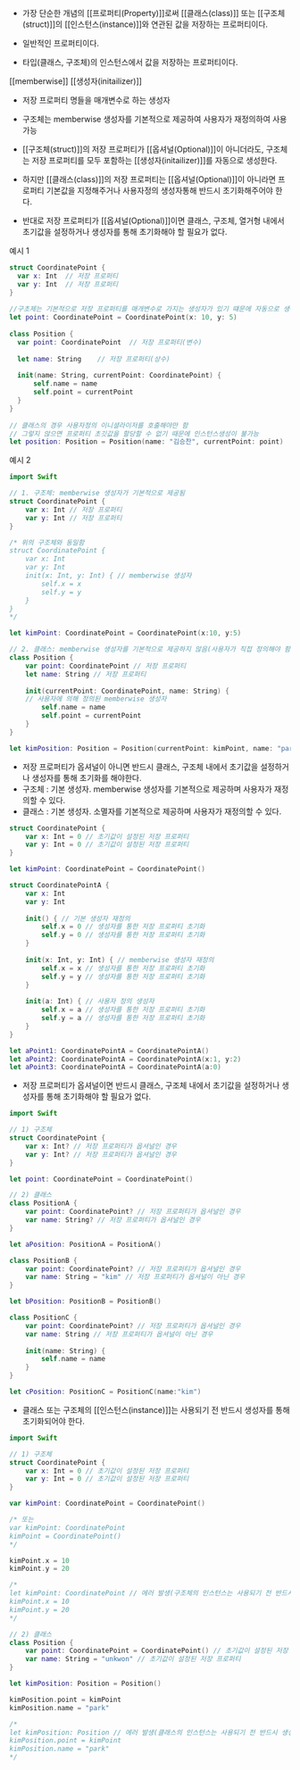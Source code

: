 
- 가장 단순한 개념의 [[프로퍼티(Property)]]로써 [[클래스(class)]] 또는 [[구조체(struct)]]의 [[인스턴스(instance)]]와 연관된 값을 저장하는 프로퍼티이다.

- 일반적인 프로퍼티이다.
- 타입(클래스, 구조체)의 인스턴스에서 값을 저장하는 프로퍼티이다.

[[memberwise]] [[생성자(initailizer)]]
- 저장 프로퍼티 명들을 매개변수로 하는 생성자
- 구조체는 memberwise 생성자를 기본적으로 제공하여 사용자가 재정의하여 사용 가능

-  [[구조체(struct)]]의 저장 프로퍼티가 [[옵셔널(Optional)]]이 아니더라도, 구조체는 저장 프로퍼티를 모두 포함하는 [[생성자(initailizer)]]를 자동으로 생성한다.
- 하지만 [[클래스(class)]]의 저장 프로퍼티는 [[옵셔널(Optional)]]이 아니라면 프로퍼티 기본값을 지정해주거나 사용자정의 생성자통해 반드시 초기화해주어야 한다.
- 반대로 저장 프로퍼티가 [[옵셔널(Optional)]]이면 클래스, 구조체, 열거형 내에서 초기값을 설정하거나 생성자를 통해 초기화해야 할 필요가 없다.

예시 1
```swift
struct CoordinatePoint {  
  var x: Int  // 저장 프로퍼티  
  var y: Int  // 저장 프로퍼티  
}  
  
//구초제는 기본적으로 저장 프로퍼티를 매개변수로 가지는 생성자가 있기 떄문에 자동으로 생성 
let point: CoordinatePoint = CoordinatePoint(x: 10, y: 5)  
  
class Position {  
  var point: CoordinatePoint  // 저장 프로퍼티(변수)  
  
  let name: String    // 저장 프로퍼티(상수)  
  
  init(name: String, currentPoint: CoordinatePoint) {  
      self.name = name  
      self.point = currentPoint  
  }  
}  
  
// 클래스의 경우 사용자정의 이니셜라이저를 호출해야만 함  
// 그렇지 않으면 프로퍼티 초깃값을 할당할 수 없기 때문에 인스턴스생성이 불가능 
let position: Position = Position(name: "김승찬", currentPoint: point)
```

예시 2
```swift
import Swift

// 1. 구조체: memberwise 생성자가 기본적으로 제공됨
struct CoordinatePoint {
	var x: Int // 저장 프로퍼티
	var y: Int // 저장 프로퍼티
}

/* 위의 구조체와 동일함
struct CoordinatePoint {
	var x: Int
	var y: Int
	init(x: Int, y: Int) { // memberwise 생성자
		self.x = x
		self.y = y
	}
}
*/

let kimPoint: CoordinatePoint = CoordinatePoint(x:10, y:5)

// 2. 클래스: memberwise 생성자를 기본적으로 제공하지 않음(사용자가 직접 정의해야 함)
class Position {
	var point: CoordinatePoint // 저장 프로퍼티
	let name: String // 저장 프로퍼티
	
	init(currentPoint: CoordinatePoint, name: String) { 
	// 사용자에 의해 정의된 memberwise 생성자
		self.name = name
		self.point = currentPoint
	}
}

let kimPosition: Position = Position(currentPoint: kimPoint, name: "park")
```

- 저장 프로퍼티가 옵셔널이 아니면 반드시 클래스, 구조체 내에서 초기값을 설정하거나 생성자를 통해 초기화를 해야한다.
- 구조체 : 기본 생성자. memberwise 생성자를 기본적으로 제공하며 사용자가 재정의할 수 있다.
- 클래스 : 기본 생성자. 소멸자를 기본적으로 제공하며 사용자가 재정의할 수 있다.

```swift
struct CoordinatePoint {
	var x: Int = 0 // 초기값이 설정된 저장 프로퍼티
	var y: Int = 0 // 초기값이 설정된 저장 프로퍼티
}

let kimPoint: CoordinatePoint = CoordinatePoint()

struct CoordinatePointA {
	var x: Int
	var y: Int
	
	init() { // 기본 생성자 재정의
		self.x = 0 // 생성자를 통한 저장 프로퍼티 초기화
		self.y = 0 // 생성자를 통한 저장 프로퍼티 초기화
	}
	
	init(x: Int, y: Int) { // memberwise 생성자 재정의
		self.x = x // 생성자를 통한 저장 프로퍼티 초기화
		self.y = y // 생성자를 통한 저장 프로퍼티 초기화
	}
	
	init(a: Int) { // 사용자 정의 생성자
		self.x = a // 생성자를 통한 저장 프로퍼티 초기화
		self.y = a // 생성자를 통한 저장 프로퍼티 초기화
	}
}

let aPoint1: CoordinatePointA = CoordinatePointA()
let aPoint2: CoordinatePointA = CoordinatePointA(x:1, y:2)
let aPoint3: CoordinatePointA = CoordinatePointA(a:0)
```

- 저장 프로퍼티가 옵셔널이면 반드시 클래스, 구조체 내에서 초기값을 설정하거나 생성자를 통해 초기화해야 할 필요가 없다.

```swift
import Swift

// 1) 구조체
struct CoordinatePoint {
	var x: Int? // 저장 프로퍼티가 옵셔널인 경우
	var y: Int? // 저장 프로퍼티가 옵셔널인 경우
}

let point: CoordinatePoint = CoordinatePoint()

// 2) 클래스
class PositionA {
	var point: CoordinatePoint? // 저장 프로퍼티가 옵셔널인 경우
	var name: String? // 저장 프로퍼티가 옵셔널인 경우
}

let aPosition: PositionA = PositionA()

class PositionB {
	var point: CoordinatePoint? // 저장 프로퍼티가 옵셔널인 경우
	var name: String = "kim" // 저장 프로퍼티가 옵셔널이 아닌 경우
}

let bPosition: PositionB = PositionB()

class PositionC {
	var point: CoordinatePoint? // 저장 프로퍼티가 옵셔널인 경우
	var name: String // 저장 프로퍼티가 옵셔널이 아닌 경우
	
	init(name: String) {
		self.name = name
	}
}

let cPosition: PositionC = PositionC(name:"kim")
```


- 클래스 또는 구조체의 [[인스턴스(instance)]]는 사용되기 전 반드시 생성자를 통해 초기화되어야 한다.
```swift
import Swift

// 1) 구조체
struct CoordinatePoint {
	var x: Int = 0 // 초기값이 설정된 저장 프로퍼티
	var y: Int = 0 // 초기값이 설정된 저장 프로퍼티
}

var kimPoint: CoordinatePoint = CoordinatePoint()

/* 또는
var kimPoint: CoordinatePoint
kimPoint = CoordinatePoint()
*/

kimPoint.x = 10
kimPoint.y = 20

/*
let kimPoint: CoordinatePoint // 에러 발생(구조체의 인스턴스는 사용되기 전 반드시 생성자를 통해 초기화되어야 함)
kimPoint.x = 10
kimPoint.y = 20
*/

// 2) 클래스
class Position {
	var point: CoordinatePoint = CoordinatePoint() // 초기값이 설정된 저장 프로퍼티
	var name: String = "unkwon" // 초기값이 설정된 저장 프로퍼티
}

let kimPosition: Position = Position()

kimPosition.point = kimPoint
kimPosition.name = "park"

/*
let kimPosition: Position // 에러 발생(클래스의 인스턴스는 사용되기 전 반드시 생성자를 통해 초기화되어야 함)
kimPosition.point = kimPoint
kimPosition.name = "park"
*/
```